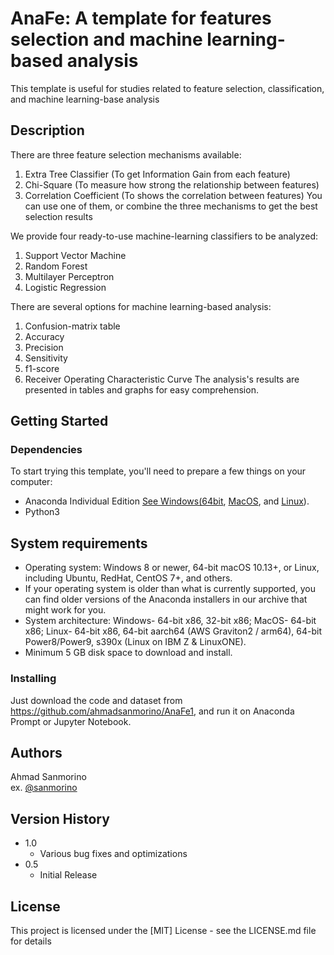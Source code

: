 # AnaFe: A template for features selection and machine learning-based analysis

This template is useful for studies related to feature selection, classification, and machine learning-base analysis

## Description

There are three feature selection mechanisms available:
1. Extra Tree Classifier (To get Information Gain from each feature)
2. Chi-Square (To measure how strong the relationship between features)
3. Correlation Coefficient (To shows the correlation between features)
You can use one of them, or combine the three mechanisms to get the best selection results

We provide four ready-to-use machine-learning classifiers to be analyzed:
1. Support Vector Machine
2. Random Forest
3. Multilayer Perceptron
4. Logistic Regression

There are several options for machine learning-based analysis:
1. Confusion-matrix table
2. Accuracy
3. Precision
4. Sensitivity
5. f1-score
6. Receiver Operating Characteristic Curve
The analysis's results are presented in tables and graphs for easy comprehension.

## Getting Started

### Dependencies

To start trying this template, you'll need to prepare a few things on your computer:
* Anaconda Individual Edition [See Windows(64bit](https://docs.anaconda.com/anaconda/install/hashes/Anaconda3-2021.05-Windows-x86_64.exe-hash/), [MacOS](https://docs.anaconda.com/anaconda/install/mac-os/), and [Linux](https://docs.anaconda.com/anaconda/install/linux/)).
* Python3

## System requirements

* Operating system: Windows 8 or newer, 64-bit macOS 10.13+, or Linux, including Ubuntu, RedHat, CentOS 7+, and others.
* If your operating system is older than what is currently supported, you can find older versions of the Anaconda installers in our archive that might work for you. 
* System architecture: Windows- 64-bit x86, 32-bit x86; MacOS- 64-bit x86; Linux- 64-bit x86, 64-bit aarch64 (AWS Graviton2 / arm64), 64-bit Power8/Power9, s390x (Linux on IBM Z & LinuxONE).
* Minimum 5 GB disk space to download and install.

### Installing

Just download the code and dataset from https://github.com/ahmadsanmorino/AnaFe1, and run it on Anaconda Prompt or Jupyter Notebook. 

## Authors

Ahmad Sanmorino  
ex. [@sanmorino](sanmorino@uigm.ac.id)

## Version History

* 1.0
    * Various bug fixes and optimizations
* 0.5
    * Initial Release

## License

This project is licensed under the [MIT] License - see the LICENSE.md file for details
